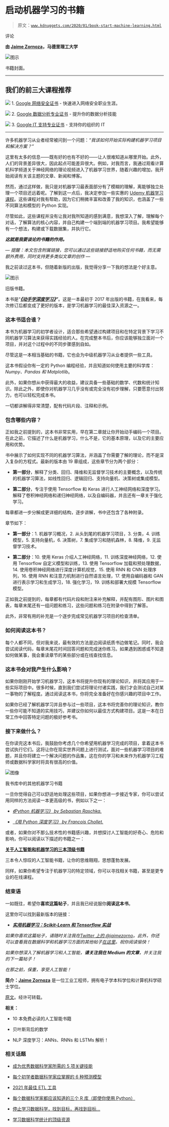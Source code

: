 # 启动机器学习的书籍

> 原文：[`www.kdnuggets.com/2020/01/book-start-machine-learning.html`](https://www.kdnuggets.com/2020/01/book-start-machine-learning.html)

评论

**由 [Jaime Zornoza](https://www.linkedin.com/in/jaime-zornoza/)，马德里理工大学**

![图示](img/fd5748a94f06ee5aa283128405f0c1d2.png)

书籍封面。

* * *

## 我们的前三大课程推荐

![](img/0244c01ba9267c002ef39d4907e0b8fb.png) 1\. [Google 网络安全证书](https://www.kdnuggets.com/google-cybersecurity) - 快速进入网络安全职业生涯。

![](img/e225c49c3c91745821c8c0368bf04711.png) 2\. [Google 数据分析专业证书](https://www.kdnuggets.com/google-data-analytics) - 提升你的数据分析技能

![](img/0244c01ba9267c002ef39d4907e0b8fb.png) 3\. [Google IT 支持专业证书](https://www.kdnuggets.com/google-itsupport) - 支持你的组织的 IT

* * *

许多机器学习从业者经常被问到一个问题：*“我该如何开始实际构建机器学习项目和解决方案？”*

这里有太多的信息——既有好的也有不好的——让人很难知道从哪里开始。此外，人们的背景差异很大，因此起点可能差异很大。例如，对我而言，我通过观看计算机科学频道关于神经网络的理论视频进入了机器学习世界，随着兴趣的增加，我开始阅读有关该主题的文章、新闻和博客。

然而，通过这样做，我只是对机器学习最表面部分有了模糊的理解，离能够独立处理一个项目还远着呢。了解到这一点后，我决定参加一些实惠的 [Udemy 机器学习课程](https://www.udemy.com/course/python-for-data-science-and-machine-learning-bootcamp/)。这些课程对我有帮助，因为它们稍微丰富和改善了我的知识，也涵盖了一些不同算法和模型的 Python 实现。

尽管如此，这些课程并没有让我对我所知道的感到满意，我想深入了解，理解每个对话，了解算法的核心内容，并自己构建一个端到端的机器学习项目。我希望能够有一个想法，构建或下载数据集，并执行它。

***这就是我要谈论的书籍的作用。***

*— 提醒：本文包含附属链接，您可以通过这些链接舒适地购买任何书籍，而无需额外费用，同时支持更多类似文章的创作 —*

我之前读过这本书，但随着新版的出版，我觉得分享一下我的想法是个好主意。

![图示](img/8a78332948095b955551dad888fbc2ea.png)

旧版书籍。

本书是“[***《动手学深度学习》***](https://www.amazon.com/gp/product/1492032646/ref=as_li_tl?ie=UTF8&tag=jaimezorno0e-20&camp=1789&creative=9325&linkCode=as2&creativeASIN=1492032646&linkId=d6dc8b9b840a16359f928f02d6d69785)***”***。这是一本最初于 2017 年出版的书籍，在我看来，每次修订后都变成了更好的版本，是学习机器学习的最佳深入资源之一。

### 这本书适合谁？

本书为机器学习的初学者设计，适合那些希望通过构建项目和在特定背景下学习不同机器学习算法来获得实践经验的人。在完成整本书后，你应该能够独立面对一个项目，并对这个过程中的不同步骤感到自如。

尽管这是一本相当基础的书籍，它也会为中级机器学习从业者提供一些工具。

这本书假设你有一定的 Python 编程经验，并且知道如何使用主要的科学库：*Numpy、Pandas 和 Matplotlib*。

此外，如果你想从中获得最大的收益，建议具备一些基础的数学、代数和统计知识。除此之外，即使你对机器学习几乎没有或完全没有初步理解，只要愿意付出努力，也可以轻松完成本书。

一切都讲解得非常清楚，配有代码片段、注释和示例。

### 包含哪些内容？

正如我之前提到的，这本书非常实用，早在第二章就让你开始动手编码一个项目。在此之前，它描述了什么是机器学习，什么不是，它的基本原理，以及它的主要应用和优势。

书中展示了如何实现不同的机器学习算法，并涵盖了你需要了解的理论，而不是深入复杂的方程式。最新的版本由 19 章组成，这些章节分为两个部分：

+   **第一部分**，解释了分类、回归、降维和无监督学习技术的主要概念，以及传统的机器学习算法，如线性回归、逻辑回归、支持向量机、决策树或集成模型。

+   **第二部分**，专注于使用 Tensorflow 和 Keras 进行人工神经网络和深度学习。解释了卷积神经网络和递归神经网络，以及自编码器，并且还有一章关于强化学习。

每章都进一步分解成更详细的结构，逐步讲解，书中还包含了各种附录。

章节如下：

+   **第一部分**：1\. 机器学习概况，2\. 从头到尾的机器学习项目，3\. 分类，4\. 训练模型，5\. 支持向量机，6\. 决策树，7\. 集成学习和随机森林，8\. 降维，9\. 无监督学习技术。

+   **第二部分**：10\. 使用 Keras 介绍人工神经网络，11\. 训练深度神经网络，12\. 使用 Tensorflow 自定义模型和训练，13\. 使用 Tensorflow 加载和预处理数据，14\. 使用卷积神经网络进行深度计算机视觉，15\. 使用 RNN 和 CNN 处理序列，16\. 使用 RNN 和注意力机制进行自然语言处理，17\. 使用自编码器和 GAN 进行表示学习和生成学习，18\. 强化学习，19\. 训练和部署大规模 Tensorflow 模型。

正如我之前提到的，每章都有代码片段和附注来补充解释，并配有图形、图片和图表，每章末尾还有一组问题和练习，这些问题和练习在附录中得到了解答。

此外，非常有用的补充是一个逐步完成常见机器学习项目的检查清单。

### 如何阅读这本书？

每个人都不同，但对我来说，最有效的方法是边阅读纸质书边做笔记。同时，我会尝试阅读代码，每章末尾花时间回答问题和完成迷你练习。如果遇到困惑或不知道如何做某事，我会重读章节的某些部分或在线查找信息。

### 这本书会对我产生什么影响？

如果你刚刚开始学习机器学习，这本书将提升你现有的理论知识，并将其应用于一些实际项目中。很多时候，直到我们尝试将理论付诸实践，我们才会测试自己对某一事物的了解程度。通过阅读这本书，你将完全准备好在你感兴趣的项目中工作。

如果你已经了解机器学习并且参与过一些项目，这本书将完善你的理论知识，教你一些你可能不知道的实用技巧，并建议你如何以最佳方式构建项目。这是一本在日常工作中回答特定问题的极好参考书。

### 接下来做什么？

在你读完这本书后，我鼓励你考虑几个你希望用机器学习完成的项目，拿着这本书尝试执行它们。这将让你在现实世界问题上进行测试，面对一些机器学习项目的难题，并且你将建立一个解决问题的作品集，这在你的学习和未来作为机器学习工程师或数据科学家时将具有很高的价值。

![图像](img/a5ed3e0c0859973124759d2aa4e8dcb5.png)

我书库中的其他机器学习书籍

一旦你觉得自己可以舒适地处理这些项目，如果你想进一步接近专家，你可以尝试用同样的方法阅读一本更高级的书，例如以下之一：

+   [*《Python 机器学习》 by Sebastian Raschka.*](https://amzn.to/2Q3KFjg)

+   [*《用 Python 深度学习》 by Francois Chollet.*](https://amzn.to/2t8ndbJ)

或者，如果你对不那么技术性的书籍感兴趣，并想探讨人工智能的好奇心、危险和影响，你可以阅读以下描述的书籍之一：

[**关于人工智能和机器学习的三本顶级书籍**](https://towardsdatascience.com/three-top-books-about-artificial-intelligence-and-machine-learning-b48ff2fa3548)

三本令人惊叹的人工智能书籍，让你的思维翱翔，思想蓬勃发展。

同样，如果你希望专注于机器学习的特定领域，你可以寻找相关书籍，甚至是更专业的在线课程。

### 结束语

一如既往，希望你**喜欢这篇帖子**，并且我已经说服你**阅读这本书**。

这里你可以找到最新版本的链接：

+   [***实用机器学习：Scikit-Learn 和 Tensorflow 实战***](https://www.amazon.com/gp/product/1492032646/ref=as_li_tl?ie=UTF8&tag=jaimezorno0e-20&camp=1789&creative=9325&linkCode=as2&creativeASIN=1492032646&linkId=d6dc8b9b840a16359f928f02d6d69785)

*如果你喜欢这篇帖子，请随时关注我在*[*Twitter 上的 @jaimezorno*](https://twitter.com/Jaimezorno)*。此外，你还可以查看我在数据科学和机器学习方面的其他帖子*[*在这里*](https://medium.com/@jaimezornoza?source=post_page---------------------------)*。祝你阅读愉快！*

*如果你想深入了解机器学习和人工智能，****请关注我在 Medium 的文章****，并关注我的下一篇帖子！*

*在那之前，保重，享受人工智能！*

**简介：[Jaime Zornoza](https://www.linkedin.com/in/jaime-zornoza/)** 是一位工业工程师，拥有电子学本科学位和计算机科学硕士学位。

[原文](https://towardsdatascience.com/the-book-to-really-start-you-on-machine-learning-47632059fd0e)。经许可转载。

**相关：**

+   10 本免费必读的人工智能书籍

+   贝叶斯背后的数学

+   NLP 深度学习：ANNs、RNNs 和 LSTMs 解析！

### 相关话题

+   [成为优秀数据科学家所需的 5 项关键技能](https://www.kdnuggets.com/2021/12/5-key-skills-needed-become-great-data-scientist.html)

+   [每个初学者数据科学家应掌握的 6 种预测模型](https://www.kdnuggets.com/2021/12/6-predictive-models-every-beginner-data-scientist-master.html)

+   [2021 年最佳 ETL 工具](https://www.kdnuggets.com/2021/12/mozart-best-etl-tools-2021.html)

+   [每个数据科学家都应该知道的三个 R 库（即使你使用 Python）](https://www.kdnuggets.com/2021/12/three-r-libraries-every-data-scientist-know-even-python.html)

+   [停止学习数据科学，找到目标，再找到目标…](https://www.kdnuggets.com/2021/12/stop-learning-data-science-find-purpose.html)

+   [学习数据科学统计的顶级资源](https://www.kdnuggets.com/2021/12/springboard-top-resources-learn-data-science-statistics.html)
